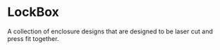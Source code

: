 LockBox
=======

A collection of enclosure designs that are designed to be laser cut and press fit together.
